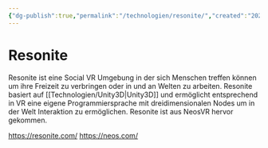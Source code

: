 ```yaml
---
{"dg-publish":true,"permalink":"/technologien/resonite/","created":"2025-05-25T12:48:37.283+02:00","updated":"2025-05-25T13:32:46.390+02:00"}
---
```


# Resonite

Resonite ist eine Social VR Umgebung in der sich Menschen treffen können um ihre Freizeit zu verbringen oder in und an Welten zu arbeiten. Resonite basiert auf [[Technologien/Unity3D\|Unity3D]] und ermöglicht entsprechend in VR eine eigene Programmiersprache mit dreidimensionalen Nodes um in der Welt Interaktion zu ermöglichen. Resonite ist aus NeosVR hervor gekommen.

https://resonite.com/
https://neos.com/